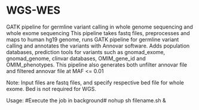 # WGS-WES
GATK pipeline for germline variant calling in whole genome sequencing and whole exome sequencing 
This pipeline takes fastq files, preprocesses and maps to human hg19 genome, runs GATK pipeline for germline variant calling and annotates the variants with Annovar software. Adds population databases, prediction tools for variants such as gnomad_exome, gnomad_genome, clinvar databases, OMIM_gene_id and OMIM_phenotypes. This pipeline also generates both unfilter annovar file and filtered annovar file at MAF <= 0.01

Note: Input files are fastq files, and specify respective bed file for whole exome. Bed is not required for WGS.

Usage:
#Execute the job in background#
nohup sh filename.sh &
